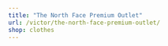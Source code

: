 ```yaml
---
title: "The North Face Premium Outlet"
url: /victor/the-north-face-premium-outlet/
shop: clothes
---
```

